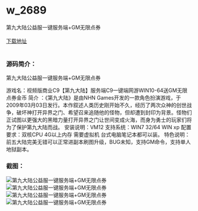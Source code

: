 # w_2689
第九大陆公益服一键服务端+GM无限点券
<br/></br>
[下载地址](https://www.uuid2.com/2689.html "下载地址")
<br/></br>
<h3>源码简介：</h3>
<p>第九大陆公益服一键服务端+GM无限点券<p>
<p>游戏名：视频版商业C9【第九大陆】服务端C9一键端网游WIN10-64送GM无限点券金币
简介 ：《第九大陆》是由NHN Games开发的一款角色扮演游戏，于2009年03月03日发行。本作叙述人类历史刚开始不久，经历了两次众神的创世战争，破坏神打开异界之门、希望召来追随他的怪物，但却遭到封印为背景。怪物们正试图以更强大的黑暗力量打开异界之门让世间变成火海，而身为勇士的玩家们将为了保护第九大陆而战。
安装说明：VM12
支持系统：WIN7 32/64 WIN xp
配置要求：双核CPU 4G以上内存 需要虚拟机 台式电脑笔记本都可以装。
特色说明：前五大陆完美无错可以正常进副本刷图升级，BUG未知，支持GM命令，支持单人地狱副本。<p>
<h3>截图：</h3>
<img src="https://www.uuid2.com/wp-content/uploads/img/202105/232b7d6161.jpg" alt="第九大陆公益服一键服务端+GM无限点券"><img src="https://www.uuid2.com/wp-content/uploads/img/202105/551f458951.jpg" alt="第九大陆公益服一键服务端+GM无限点券"><img src="https://www.uuid2.com/wp-content/uploads/img/202105/8368bb8157.jpg" alt="第九大陆公益服一键服务端+GM无限点券"><img src="https://www.uuid2.com/wp-content/uploads/img/202105/c6098c9527.jpg" alt="第九大陆公益服一键服务端+GM无限点券">
